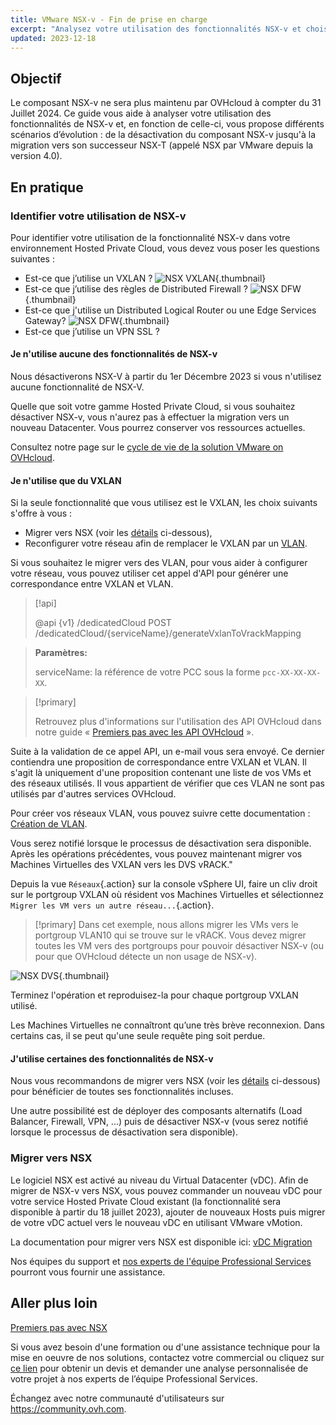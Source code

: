 ```yaml
---
title: VMware NSX-v - Fin de prise en charge
excerpt: "Analysez votre utilisation des fonctionnalités NSX-v et choisissez entre les différents scénarios possibles d’évolution, allant de la désactivation du composant NSX-v jusqu'à la migration vers NSX"
updated: 2023-12-18
---
```


## Objectif

Le composant NSX-v ne sera plus maintenu par OVHcloud à compter du 31 Juillet 2024. Ce guide vous aide à analyser votre utilisation des fonctionnalités de NSX-v et, en fonction de celle-ci, vous propose différents scénarios d’évolution : de la désactivation du composant NSX-v jusqu'à la migration vers son successeur NSX-T (appelé NSX par VMware depuis la version 4.0).

## En pratique

### Identifier votre utilisation de NSX-v

Pour identifier votre utilisation de la fonctionnalité NSX-v dans votre environnement Hosted Private Cloud, vous devez vous poser les questions suivantes :

- Est-ce que j’utilise un VXLAN ?
![NSX VXLAN](vxlan.gif){.thumbnail}
- Est-ce que j’utilise des règles de Distributed Firewall ?
![NSX DFW](DFW.gif){.thumbnail}
- Est-ce que j'utilise un Distributed Logical Router  ou une Edge Services Gateway?
![NSX DFW](dlr-edge.gif){.thumbnail}
- Est-ce que j’utilise un VPN SSL ?

#### Je n'utilise aucune des fonctionnalités de NSX-v

Nous désactiverons NSX-V à partir du 1er Décembre 2023 si vous n'utilisez aucune fonctionnalité de NSX-V. 

Quelle que soit votre gamme Hosted Private Cloud, si vous souhaitez désactiver NSX-v, vous n'aurez pas à effectuer la migration vers un nouveau Datacenter. Vous pourrez conserver vos ressources actuelles.

Consultez notre page sur le [cycle de vie de la solution VMware on OVHcloud](lifecycle_policy1.).

#### Je n'utilise que du VXLAN

Si la seule fonctionnalité que vous utilisez est le VXLAN, les choix suivants s'offre à vous :

- Migrer vers NSX (voir les [détails](#migration.) ci-dessous),
- Reconfigurer votre réseau afin de remplacer le VXLAN par un [VLAN](creation_vlan1.).

Si vous souhaitez le migrer vers des VLAN, pour vous aider à configurer votre réseau, vous pouvez utiliser cet appel d'API pour générer une correspondance entre VXLAN et VLAN.

> [!api]
>
> @api {v1} /dedicatedCloud POST /dedicatedCloud/{serviceName}/generateVxlanToVrackMapping
>

> **Paramètres:**
>
> serviceName: la référence de votre PCC sous la forme `pcc-XX-XX-XX-XX`.

> [!primary]
>
> Retrouvez plus d'informations sur l'utilisation des API OVHcloud dans notre guide « [Premiers pas avec les API OVHcloud](first-steps1.) ».

Suite à la validation de ce appel API, un e-mail vous sera envoyé. Ce dernier contiendra une proposition de correspondance entre VXLAN et VLAN. 
Il s'agit là uniquement d'une proposition contenant une liste de vos VMs et des réseaux utilisés. Il vous appartient de vérifier que ces VLAN ne sont pas utilisés par d'autres services OVHcloud.

Pour créer vos réseaux VLAN, vous pouvez suivre cette documentation : [Création de VLAN](creation_vlan1.).

Vous serez notifié lorsque le processus de désactivation sera disponible. Après les opérations précédentes, vous pouvez maintenant migrer vos Machines Virtuelles des VXLAN vers les DVS vRACK."

Depuis la vue `Réseaux`{.action} sur la console vSphere UI, faire un cliv droit sur le portgroup VXLAN où résident vos Machines Virtuelles et sélectionnez `Migrer les VM vers un autre réseau...`{.action}.

> [!primary]
> Dans cet exemple, nous allons migrer les VMs vers le portgroup VLAN10 qui se trouve sur le vRACK. Vous devez migrer toutes les VM vers des portgroups pour pouvoir désactiver NSX-v (ou pour que OVHcloud détecte un non usage de NSX-v).

![NSX DVS](migration.gif){.thumbnail}

Terminez l'opération et reproduisez-la pour chaque portgroup VXLAN utilisé.

Les Machines Virtuelles ne connaîtront qu’une très brève reconnexion. Dans certains cas, il se peut qu'une seule requête ping soit perdue.

#### J'utilise certaines des fonctionnalités de NSX-v

Nous vous recommandons de migrer vers NSX (voir les [détails](#migration.) ci-dessous) pour bénéficier de toutes ses fonctionnalités incluses.

Une autre possibilité est de déployer des composants alternatifs (Load Balancer, Firewall, VPN, ...) puis de désactiver NSX-v (vous serez notifié lorsque le processus de désactivation sera disponible).

### Migrer vers NSX <a name="migration"></a>

Le logiciel NSX est activé au niveau du Virtual Datacenter (vDC). Afin de migrer de NSX-v vers NSX, vous pouvez commander un nouveau vDC pour votre service Hosted Private Cloud existant (la fonctionnalité sera disponible à partir du 18 juillet 2023), ajouter de nouveaux Hosts puis migrer de votre vDC actuel vers le nouveau vDC en utilisant VMware vMotion.

La documentation pour migrer vers NSX est disponible ici: [vDC Migration](service-migration-vdc2.)

Nos équipes du support et [nos experts de l'équipe Professional Services](https://www.ovhcloud.com/fr-ca/professional-services/) pourront vous fournir une assistance.

## Aller plus loin <a name="gofurther"></a>

[Premiers pas avec NSX](nsx-01-first-steps1.)

Si vous avez besoin d'une formation ou d'une assistance technique pour la mise en oeuvre de nos solutions, contactez votre commercial ou cliquez sur [ce lien](https://www.ovhcloud.com/fr-ca/professional-services/) pour obtenir un devis et demander une analyse personnalisée de votre projet à nos experts de l’équipe Professional Services.

Échangez avec notre communauté d'utilisateurs sur <https://community.ovh.com>.
